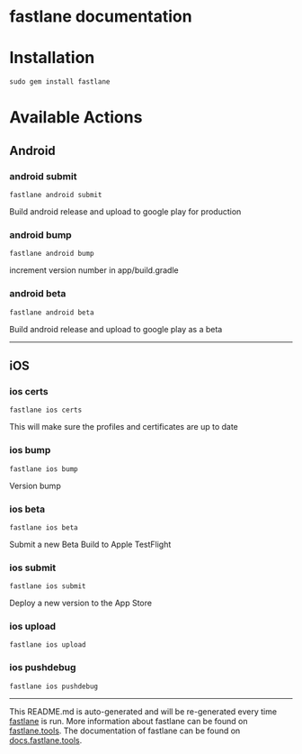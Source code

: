 fastlane documentation
================
# Installation
```
sudo gem install fastlane
```
# Available Actions
## Android
### android submit
```
fastlane android submit
```
Build android release and upload to google play for production
### android bump
```
fastlane android bump
```
increment version number in app/build.gradle
### android beta
```
fastlane android beta
```
Build android release and upload to google play as a beta

----

## iOS
### ios certs
```
fastlane ios certs
```
This will make sure the profiles and certificates are up to date
### ios bump
```
fastlane ios bump
```
Version bump
### ios beta
```
fastlane ios beta
```
Submit a new Beta Build to Apple TestFlight
### ios submit
```
fastlane ios submit
```
Deploy a new version to the App Store
### ios upload
```
fastlane ios upload
```

### ios pushdebug
```
fastlane ios pushdebug
```


----

This README.md is auto-generated and will be re-generated every time [fastlane](https://fastlane.tools) is run.
More information about fastlane can be found on [fastlane.tools](https://fastlane.tools).
The documentation of fastlane can be found on [docs.fastlane.tools](https://docs.fastlane.tools).
